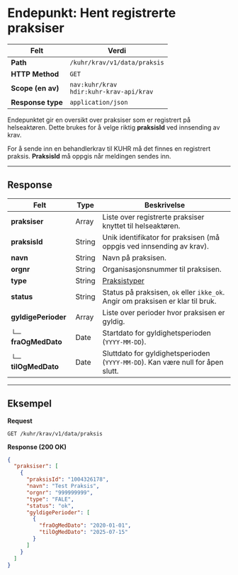 # Endepunkt: Hent registrerte praksiser

| Felt              | Verdi                        |
| ----------------- | ---------------------------- |
| **Path**          | `/kuhr/krav/v1/data/praksis` |
| **HTTP Method**   | `GET`                        |
| **Scope (en av)** | `nav:kuhr/krav` <br> `hdir:kuhr-krav-api/krav`                     |
| **Response type** | `application/json`           |


Endepunktet gir en oversikt over praksiser som er registrert på helseaktøren.
Dette brukes for å velge riktig **praksisId** ved innsending av krav.

For å sende inn en behandlerkrav til KUHR må det finnes en registrert praksis.
**PraksisId** må oppgis når meldingen sendes inn.

---

##  Response

| Felt                | Type   | Beskrivelse                                                                     |
| ------------------- | ------ |---------------------------------------------------------------------------------|
| **praksiser**       | Array  | Liste over registrerte praksiser knyttet til helseaktøren.                      |
| **praksisId**       | String | Unik identifikator for praksisen (må oppgis ved innsending av krav).            |
| **navn**            | String | Navn på praksisen.                                                              |
| **orgnr**           | String | Organisasjonsnummer til praksisen.                                              |
| **type**            | String | [Praksistyper](kodeverk.md#Praksistyper)                                        |
| **status**          | String | Status på praksisen, `ok` eller `ikke_ok`. Angir om praksisen er klar til bruk. |
| **gyldigePerioder** | Array  | Liste over perioder hvor praksisen er gyldig.                                   |
| └─ **fraOgMedDato** | Date   | Startdato for gyldighetsperioden (`YYYY-MM-DD`).                                |
| └─ **tilOgMedDato** | Date   | Sluttdato for gyldighetsperioden (`YYYY-MM-DD`). Kan være null for åpen slutt.  |

---

## Eksempel

**Request**

```http
GET /kuhr/krav/v1/data/praksis
```

**Response (200 OK)**

```json
{
  "praksiser": [
    {
      "praksisId": "1004326178",
      "navn": "Test Praksis",
      "orgnr": "999999999",
      "type": "FALE",
      "status": "ok",
      "gyldigePerioder": [
        {
          "fraOgMedDato": "2020-01-01",
          "tilOgMedDato": "2025-07-15"
        }
      ]
    }
  ]
}
```

